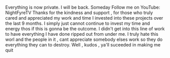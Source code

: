 Everything is now private. I will be back. Someday
Follow me on YouTube: NightFyreTV
Thanks for the kindness and support , for those who truly cared and appreciated my work and time I invested into these projects over the last 9 months. 
I simply just cannot continue to invest my time and energy thos if this is gonna be the outcome. I didn't get into this line of work to have everything I have done ripped out from under me. I truly hate this worl and the people in it , cant appreciate somebody elses work so they do everything they can to destroy. Well , kudos , ya'll suceeded in making me quit
<!---
xCENTx/xCENTx is a ✨ special ✨ repository because its `README.md` (this file) appears on your GitHub profile.
You can click the Preview link to take a look at your changes.
--->
